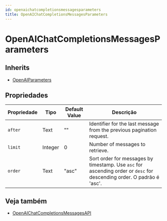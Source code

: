```yaml
---
id: openaichatcompletionsmessagesparameters
title: OpenAIChatCompletionsMessagesParameters
---
```


# OpenAIChatCompletionsMessagesParameters

## Inherits

- [OpenAIParameters](OpenAIParameters.md)

## Propriedades

| Propriedade | Tipo    | Default Value | Descrição                                                                                                                                                             |
| ----------- | ------- | ------------- | --------------------------------------------------------------------------------------------------------------------------------------------------------------------- |
| `after`     | Text    | ""            | Identifier for the last message from the previous pagination request.                                                                                 |
| `limit`     | Integer | 0             | Number of messages to retrieve.                                                                                                                       |
| `order`     | Text    | "asc"         | Sort order for messages by timestamp. Use `asc` for ascending order or `desc` for descending order. O padrão é 'asc'. |

## Veja também

- [OpenAIChatCompletionsMessagesAPI](OpenAIChatCompletionsMessagesAPI.md)
